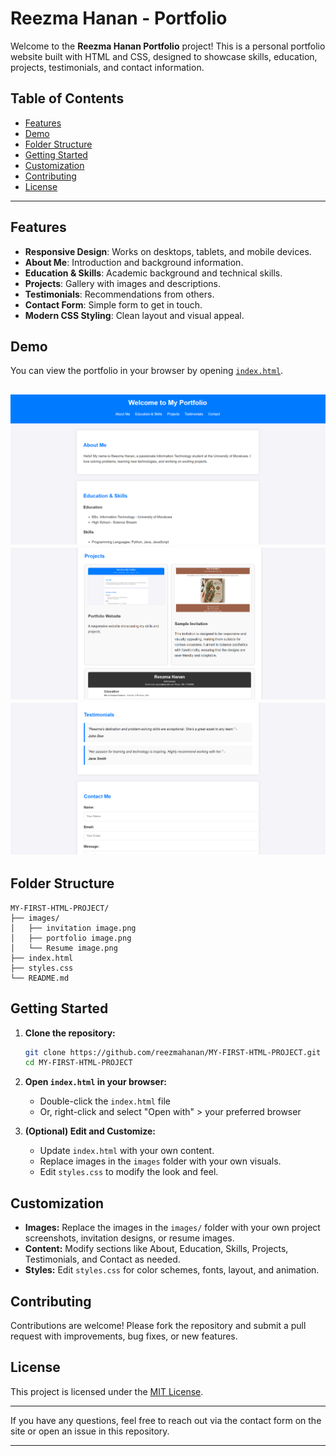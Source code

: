 # Reezma Hanan - Portfolio

Welcome to the **Reezma Hanan Portfolio** project! This is a personal portfolio website built with HTML and CSS, designed to showcase skills, education, projects, testimonials, and contact information.

## Table of Contents

- [Features](#features)
- [Demo](#demo)
- [Folder Structure](#folder-structure)
- [Getting Started](#getting-started)
- [Customization](#customization)
- [Contributing](#contributing)
- [License](#license)

---

## Features

- **Responsive Design**: Works on desktops, tablets, and mobile devices.
- **About Me**: Introduction and background information.
- **Education & Skills**: Academic background and technical skills.
- **Projects**: Gallery with images and descriptions.
- **Testimonials**: Recommendations from others.
- **Contact Form**: Simple form to get in touch.
- **Modern CSS Styling**: Clean layout and visual appeal.

## Demo

You can view the portfolio in your browser by opening [`index.html`](index.html).

![Portfolio Screenshot](https://github.com/reezmahanan/MY-FIRST-HTML-PROJECT/blob/main/Screenshot%202025-01-22%20115022.png)
![Portfolio Screenshot](https://github.com/reezmahanan/MY-FIRST-HTML-PROJECT/blob/main/Screenshot%202025-01-22%20131400.png)
![Portfolio Screenshot](https://github.com/reezmahanan/MY-FIRST-HTML-PROJECT/blob/main/Screenshot%202025-01-22%20131422.png)
---

## Folder Structure

```
MY-FIRST-HTML-PROJECT/
├── images/
│   ├── invitation image.png
│   ├── portfolio image.png
│   └── Resume image.png
├── index.html
├── styles.css
└── README.md
```

## Getting Started

1. **Clone the repository:**
   ```bash
   git clone https://github.com/reezmahanan/MY-FIRST-HTML-PROJECT.git
   cd MY-FIRST-HTML-PROJECT
   ```

2. **Open `index.html` in your browser:**
   - Double-click the `index.html` file
   - Or, right-click and select "Open with" > your preferred browser

3. **(Optional) Edit and Customize:**
   - Update `index.html` with your own content.
   - Replace images in the `images` folder with your own visuals.
   - Edit `styles.css` to modify the look and feel.

## Customization

- **Images:** Replace the images in the `images/` folder with your own project screenshots, invitation designs, or resume images.
- **Content:** Modify sections like About, Education, Skills, Projects, Testimonials, and Contact as needed.
- **Styles:** Edit `styles.css` for color schemes, fonts, layout, and animation.

## Contributing

Contributions are welcome! Please fork the repository and submit a pull request with improvements, bug fixes, or new features.

## License

This project is licensed under the [MIT License](LICENSE).

---

If you have any questions, feel free to reach out via the contact form on the site or open an issue in this repository.

---


